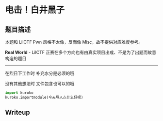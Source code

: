 # 电击！白井黑子

## 题目描述

本题和 LilCTF Pwn 风格不太像，反而像 Misc，故不提供对应难度参考。

**Real World** - LilCTF 正赛在多个方向也有由真实项目出成、不是为了出题而故意构造的题目

---

在烈日下工作时 补充水分是必须的哦

没有其他想法时 文件包含也可以的哦

```python
import kuroko
kuroko.importmodule(今天导入点什么好呢)
```

## Writeup

